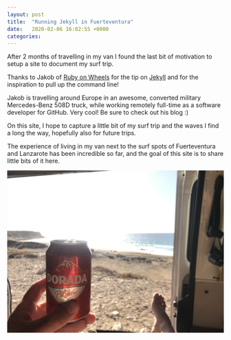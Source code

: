 ```yaml
---
layout: post
title:  "Running Jekyll in Fuerteventura"
date:   2020-02-06 16:02:55 +0000
categories:
---
```


After 2 months of travelling in my van I found the last bit of motivation to setup a site to document my surf trip.

Thanks to Jakob of [Ruby on Wheels][ruby-on-wheels] for the tip on [Jekyll][jekyll] and for the inspiration to pull up the command line!

Jakob is travelling around Europe in an awesome, converted military Mercedes-Benz 508D truck, while working remotely full-time as a software developer for GitHub. Very cool! Be sure to check out his blog :)

On this site, I hope to capture a little bit of my surf trip and the waves I find a long the way, hopefully also for future trips.

The experience of living in my van next to the surf spots of Fuerteventura and Lanzarote has been incredible so far, and the goal of this site is to share little bits of it here.     

![After surf beer](/assets/267.JPG)

[jekyll]:https://jekyllrb.com/
[ruby-on-wheels]: https://ruby-on-wheels.github.io
